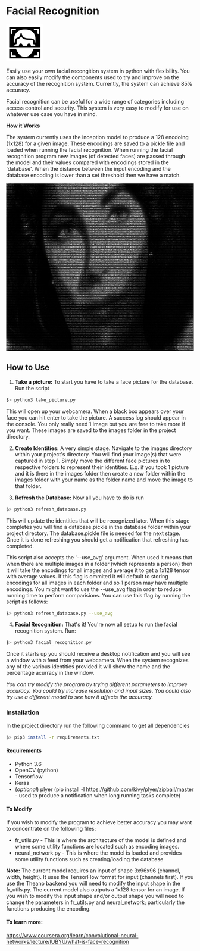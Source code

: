 # Facial Recognition

 <img src="resources/facial-recognition-icon-100.png" alt="facial-recognition-icon"/>

Easily use your own facial recongition system in python with flexibility.
You can also easily modify the components used to try and improve on the
accuracy of the recognition system. Currently, the system can achieve 85% accuracy.

Facial recognition can be useful for a wide range of categories including
access control and security. This system is very easy to modify for use
on whatever use case you have in mind.

**How it Works**

The system currently uses the inception model to produce a 128 encdoing
(1x128) for a given image. These encodings are saved to a pickle file and
loaded when running the facial recognition. When running the facial recognition
program new images (of detected faces) are passed through the model and
their values compared with encodings stored in the 'database'. When the distance
between the input encoding and the database encoding is lower than a set threshold
then we have a match.


 <img src="resources/face-numbers.png" alt="face-to-tensor" width="800" height="450"/>


## How to Use

1. **Take a picture:** To start you have to take a face picture for the database.
Run the script
```bash
$> python3 take_picture.py
```
This will open up your webcamera. When a black box appears over your face you
can hit enter to take the picture. A success log should appear in the console.
You only really need 1 image but you are free to take more if you want. These
images are saved to the images folder in the project directory.

2. **Create Identities:** A very simple stage. Navigate to the images directory
within your project's directory. You will find your image(s) that were captured
in step 1. Simply move the different face pictures in to respective folders to represent
their identities. E.g. if you took 1 picture and it is there in the images folder then
create a new folder within the images folder with your name as the folder name and move the
image to that folder.

3. **Refresh the Database:** Now all you have to do is run
```bash
$> python3 refresh_database.py
```
This will update the identities that will be recognized later. When this stage
completes you will find a database.pickle in the database folder within your
project directory. The database.pickle file is needed for the next stage.
Once it is done refreshing you should get a notification that refreshing has completed.

This script also accepts the '--use_avg' argument. When used it means that when
there are multiple images in a folder (which represents a person) then it will take the
encodings for all images and average it to get a 1x128 tensor with average values.
If this flag is ommited it will default to storing encodings for all images in each folder
and so 1 person may have multiple encodings. You might want to use the --use_avg flag in
order to reduce running time to perform comparisions. You can use this flag by running the script as follows:
```bash
$> python3 refresh_database.py --use_avg
```

4. **Facial Recognition:** That's it! You're now all setup to run the facial recognition
system. Run:
```bash
$> python3 facial_recognition.py
```
Once it starts up you should receive a desktop notification and you will see a window
with a feed from your webcamera. When the system recognizes any of the various
identities provided it will show the name and the percentage acurracy in the window.

*You can try modify the program by trying different parameters to improve accuracy.
You could try increase resolution and input sizes. You could also try use a different model
to see how it affects the accuracy.*

### Installation

In the project directory run the following command to get all dependencies
```bash
$> pip3 install -r requirements.txt
```

#### Requirements

* Python 3.6
* OpenCV (python)
* Tensorflow
* Keras
* (*optional*) plyer (pip install -I https://github.com/kivy/plyer/zipball/master - used to produce a notification when long running tasks complete)

#### To Modify

If you wish to modify the program to achieve better accuracy you may want to concentrate on the following files:

* fr_utils.py - This is where the architecture of the model is defined and where some utility functions are located
 such as encoding images.
* neural_network.py - This is where the model is loaded and provides some utility functions such as creating/loading the database

**Note:**
The current model requires an input of shape 3x96x96 (channel, width, height).
It uses the TensorFlow format for input (channels first). If you use the Theano backend you will need to modify
the input shape in the fr_utils.py. The current model also outputs a 1x128 tensor for an image.
If you wish to modify the input shape and/or output shape you will need to change the
parameters in fr_utils.py and neural_network; particularly the functions producing the encoding.

#### To learn more:

https://www.coursera.org/learn/convolutional-neural-networks/lecture/lUBYU/what-is-face-recognition